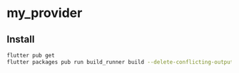 # my_provider

## Install

```bash
flutter pub get
flutter packages pub run build_runner build --delete-conflicting-outputs
```